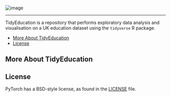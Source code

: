 ![image](https://upload.wikimedia.org/wikipedia/commons/0/06/Imperial_College_London_new_logo.png)

-------------------------------------------------------------------------

TidyEducation is a repository that performs exploratory data analysis and visualisation on a UK education dataset using the `tidyverse` R package.

- [More About TidyEducation](#more-about-tidyeducation)
- [License](#license)

## More About TidyEducation

## License

PyTorch has a BSD-style license, as found in the [LICENSE](LICENSE) file.
